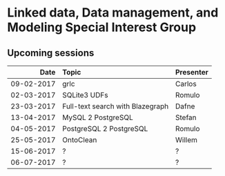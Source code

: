 #  Linked data, Data management, and Modeling Special Interest Group

## Upcoming sessions

| Date          | Topic                            | Presenter  |
| -------------:|:-------------------------------- |:---------- |
| 09-02-2017    | grlc                             | Carlos     |
| 02-03-2017    | SQLite3 UDFs                     | Romulo     |
| 23-03-2017    | Full-text search with Blazegraph | Dafne      |
| 13-04-2017    | MySQL 2 PostgreSQL               | Stefan     |
| 04-05-2017    | PostgreSQL 2 PostgreSQL          | Romulo     |
| 25-05-2017    | OntoClean                        | Willem     |
| 15-06-2017    | ?                                | ?          |
| 06-07-2017    | ?                                | ?          |
